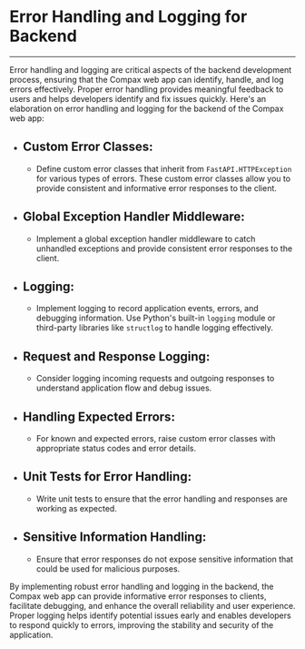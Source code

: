 # Error Handling and Logging for Backend 
*****************************************************************************

Error handling and logging are critical aspects of the backend development process, ensuring that the Compax web app can identify, handle, and log errors effectively. Proper error handling provides meaningful feedback to users and helps developers identify and fix issues quickly. Here's an elaboration on error handling and logging for the backend of the Compax web app:

-  ## Custom Error Classes:
    -  Define custom error classes that inherit from `FastAPI.HTTPException` for various types of errors. These custom error classes allow you to provide consistent and informative error responses to the client.


-  ## Global Exception Handler Middleware:
    - Implement a global exception handler middleware to catch unhandled exceptions and provide consistent error responses to the client.


-  ## Logging:
    - Implement logging to record application events, errors, and debugging information. Use Python's built-in `logging` module or third-party libraries like `structlog` to handle logging effectively.


-  ## Request and Response Logging:
    - Consider logging incoming requests and outgoing responses to understand application flow and debug issues.


-  ## Handling Expected Errors:
   - For known and expected errors, raise custom error classes with appropriate status codes and error details.


-  ## Unit Tests for Error Handling:
    - Write unit tests to ensure that the error handling and responses are working as expected.

- ## Sensitive Information Handling:
    - Ensure that error responses do not expose sensitive information that could be used for malicious purposes.

By implementing robust error handling and logging in the backend, the Compax web app can provide informative error responses to clients, facilitate debugging, and enhance the overall reliability and user experience. Proper logging helps identify potential issues early and enables developers to respond quickly to errors, improving the stability and security of the application.